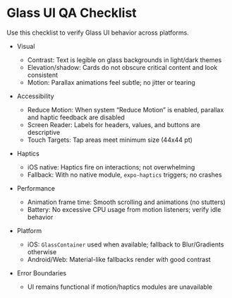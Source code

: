 # Glass UI QA Checklist

Use this checklist to verify Glass UI behavior across platforms.

- Visual
  - Contrast: Text is legible on glass backgrounds in light/dark themes
  - Elevation/shadow: Cards do not obscure critical content and look consistent
  - Motion: Parallax animations feel subtle; no jitter or tearing

- Accessibility
  - Reduce Motion: When system “Reduce Motion” is enabled, parallax and haptic feedback are disabled
  - Screen Reader: Labels for headers, values, and buttons are descriptive
  - Touch Targets: Tap areas meet minimum size (44x44 pt)

- Haptics
  - iOS native: Haptics fire on interactions; not overwhelming
  - Fallback: With no native module, `expo-haptics` triggers; no crashes

- Performance
  - Animation frame time: Smooth scrolling and animations (no stutters)
  - Battery: No excessive CPU usage from motion listeners; verify idle behavior

- Platform
  - iOS: `GlassContainer` used when available; fallback to Blur/Gradients otherwise
  - Android/Web: Material-like fallbacks render with good contrast

- Error Boundaries
  - UI remains functional if motion/haptics modules are unavailable

